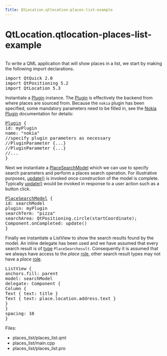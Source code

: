 ```yaml
---
Title: QtLocation.qtlocation-places-list-example
---
```


# QtLocation.qtlocation-places-list-example

<span class="subtitle"></span>
<!-- $$$places_list-description -->
<p class="centerAlign"><img src="https://developer.ubuntu.com/static/devportal_uploaded/99505e76-6771-4424-b1f9-aaa10be3d7ad-../qtlocation-places-list-example/images/places-list.png" alt="" /></p><p>To write a QML application that will show places in a list, we start by making the following import declarations.</p>
<pre class="qml">import QtQuick 2.0
import QtPositioning 5.2
import QtLocation 5.3</pre>
<p>Instantiate a <a href="QtLocation.location-places-qml.md#plugin">Plugin</a> instance. The <a href="QtLocation.location-places-qml.md#plugin">Plugin</a> is effectively the backend from where places are sourced from. Because the <code>nokia</code> plugin has been specified, some mandatory parameters need to be filled in, see the <a href="QtLocation.location-plugin-nokia.md#mandatory-parameters">Nokia Plugin</a> documentation for details:</p>
<pre class="qml"><span class="type"><a href="QtLocation.Plugin.md">Plugin</a></span> {
<span class="name">id</span>: <span class="name">myPlugin</span>
<span class="name">name</span>: <span class="string">&quot;nokia&quot;</span>
<span class="comment">//specify plugin parameters as necessary</span>
<span class="comment">//PluginParameter {...}</span>
<span class="comment">//PluginParameter {...}</span>
<span class="comment">//...</span>
}</pre>
<p>Next we instantiate a <a href="QtLocation.PlaceSearchModel.md">PlaceSearchModel</a> which we can use to specify search parameters and perform a places search operation. For illustrative purposes, <a href="QtLocation.PlaceSearchModel.md#update-method">update()</a> is invoked once construction of the model is complete. Typically <a href="QtLocation.PlaceSearchModel.md#update-method">update()</a> would be invoked in response to a user action such as a button click.</p>
<pre class="qml"><span class="type"><a href="QtLocation.PlaceSearchModel.md">PlaceSearchModel</a></span> {
<span class="name">id</span>: <span class="name">searchModel</span>
<span class="name">plugin</span>: <span class="name">myPlugin</span>
<span class="name">searchTerm</span>: <span class="string">&quot;pizza&quot;</span>
<span class="name">searchArea</span>: <span class="name">QtPositioning</span>.<span class="name">circle</span>(<span class="name">startCoordinate</span>);
<span class="name">Component</span>.onCompleted: <span class="name">update</span>()
}</pre>
<p>Finally we instantiate a ListView to show the search results found by the model. An inline delegate has been used and we have assumed that every search result is of <a href="QtLocation.PlaceSearchModel.md#search-result-types">type</a> <code>PlaceSearchesult</code>. Consequently it is assumed that we always have access to the <i>place</i> <a href="QtLocation.PlaceSearchModel.md#placesearchmodel-roles">role</a>, other search result types may not have a <i>place</i> <a href="QtLocation.PlaceSearchModel.md#placesearchmodel-roles">role</a>.</p>
<pre class="qml"><span class="type">ListView</span> {
<span class="name">anchors</span>.fill: <span class="name">parent</span>
<span class="name">model</span>: <span class="name">searchModel</span>
<span class="name">delegate</span>: <span class="name">Component</span> {
<span class="type">Column</span> {
<span class="type">Text</span> { <span class="name">text</span>: <span class="name">title</span> }
<span class="type">Text</span> { <span class="name">text</span>: <span class="name">place</span>.<span class="name">location</span>.<span class="name">address</span>.<span class="name">text</span> }
}
}
<span class="name">spacing</span>: <span class="number">10</span>
}</pre>
<p>Files:</p>
<ul>
<li>places_list/places_list.qml</li>
<li>places_list/main.cpp</li>
<li>places_list/places_list.pro</li>
</ul>
<!-- @@@places_list -->
